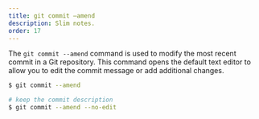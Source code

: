```yaml
---
title: git commit –amend
description: Slim notes.
order: 17
---
```


The `git commit --amend` command is used to modify the most recent commit in a Git repository. This command opens the default text editor to allow you to edit the commit message or add additional changes.

```bash
$ git commit --amend

# keep the commit description 
$ git commit --amend --no-edit
```
